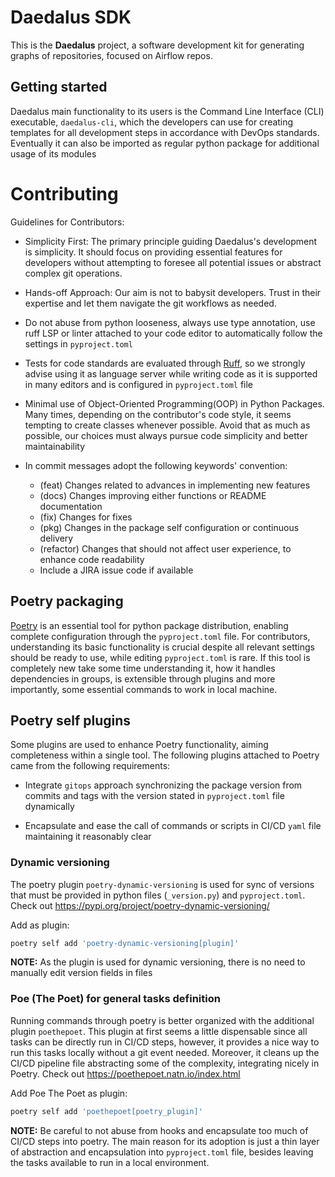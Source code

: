 # Daedalus SDK

This is the **Daedalus** project, a software development kit for generating
graphs of repositories, focused on Airflow repos.

## Getting started

Daedalus main functionality to its users is the Command Line Interface (CLI)
executable, `daedalus-cli`, which the developers can use for creating templates for
all development steps in accordance with DevOps standards. Eventually it can
also be imported as regular python package for additional usage of its modules


# Contributing

Guidelines for Contributors:

- Simplicity First: The primary principle guiding Daedalus's development is
simplicity. It should focus on providing essential features for developers
without attempting to foresee all potential issues or abstract complex git
operations.

- Hands-off Approach: Our aim is not to babysit developers. Trust in their
expertise and let them navigate the git workflows as needed.

- Do not abuse from python looseness, always use type annotation, use ruff
LSP or linter attached to your code editor to automatically follow the
settings in `pyproject.toml`

- Tests for code standards are evaluated through [Ruff](https://docs.astral.sh/ruff/),
so we strongly advise using it as language server while writing code as it
is supported in many editors and is configured in `pyproject.toml` file

- Minimal use of Object-Oriented Programming(OOP) in Python Packages. Many
times, depending on the contributor's code style, it seems tempting to create
classes whenever possible. Avoid that as much as possible, our choices must
always pursue code simplicity and better maintainability

- In commit messages adopt the following keywords' convention:
    - (feat) Changes related to advances in implementing new features
    - (docs) Changes improving either functions or README documentation
    - (fix) Changes for fixes
    - (pkg) Changes in the package self configuration or continuous delivery
    - (refactor) Changes that should not affect user experience, to enhance code readability
    - Include a JIRA issue code if available

## Poetry packaging

[Poetry](https://python-poetry.org/) is an essential tool for python package
distribution, enabling complete configuration through the `pyproject.toml`
file. For contributors, understanding its basic functionality is crucial
despite all relevant settings should be ready to use, while editing `pyproject.toml`
is rare. If this tool is completely new take some time understanding it,
how it handles dependencies in groups, is extensible through plugins and
more importantly, some essential commands to work in local machine.

## Poetry self plugins

Some plugins are used to enhance Poetry functionality, aiming completeness within
a single tool. The following plugins attached to Poetry came from the following
requirements:

- Integrate `gitops` approach synchronizing the package version from commits
and tags with the version stated in `pyproject.toml` file dynamically

- Encapsulate and ease the call of commands or scripts in CI/CD `yaml` file
maintaining it reasonably clear

### Dynamic versioning

The poetry plugin `poetry-dynamic-versioning` is used for sync of versions
that must be provided in python files (`_version.py`) and `pyproject.toml`.
Check out https://pypi.org/project/poetry-dynamic-versioning/

Add as plugin:

```bash
poetry self add 'poetry-dynamic-versioning[plugin]'
```

**NOTE:** As the plugin is used for dynamic versioning, there is no need to
manually edit version fields in files

### Poe (The Poet) for general tasks definition

Running commands through poetry is better organized with the additional
plugin `poethepoet`. This plugin at first seems a little dispensable since all
tasks can be directly run in CI/CD steps, however, it provides a nice way to
run this tasks locally without a git event needed. Moreover, it cleans up the
CI/CD pipeline file abstracting some of the complexity, integrating nicely in
Poetry. Check out https://poethepoet.natn.io/index.html

Add Poe The Poet as plugin:

```bash
poetry self add 'poethepoet[poetry_plugin]'
```

**NOTE:** Be careful to not abuse from hooks and encapsulate too much of CI/CD
steps into poetry. The main reason for its adoption is just a thin layer of
abstraction and encapsulation into `pyproject.toml` file, besides leaving the
tasks available to run in a local environment.